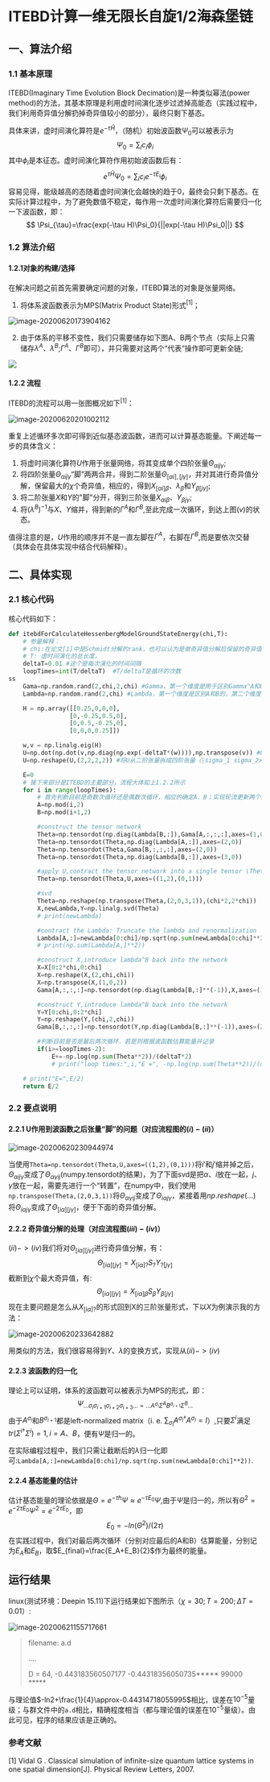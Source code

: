 # ITEBD计算一维无限长自旋1/2海森堡链

## 一、算法介绍

### 1.1 基本原理

ITEBD(Imaginary Time Evolution Block Decimation)是一种类似幂法(power method)的方法，其基本原理是利用虚时间演化逐步过滤掉高能态（实践过程中，我们利用奇异值分解扔掉奇异值较小的部分），最终只剩下基态。

具体来讲，虚时间演化算符是$e^{-\tau\hat{H}}$，（随机）初始波函数$\Psi_0$可以被表示为
$$
\Psi_0=\sum_i c_i\phi_i
$$
其中${\phi_i}$是本征态。虚时间演化算符作用初始波函数后有：
$$
e^{\tau\hat{H}}\Psi_0=\sum_i c_ie^{-\tau E_i}\phi_i
$$
容易见得，能级越高的态随着虚时间演化会越快的趋于0，最终会只剩下基态。在实际计算过程中，为了避免数值不稳定，每作用一次虚时间演化算符后需要归一化一下波函数，即：
$$
\Psi_{\tau}=\frac{exp(-\tau H)\Psi_0}{||exp(-\tau H)\Psi_0||}
$$

### 1.2 算法介绍

#### 1.2.1对象的构建/选择

在解决问题之前首先需要确定问题的对象，ITEBD算法的对象是张量网络。

1. 将体系波函数表示为MPS(Matrix Product State)形式$^{[1]}$；

![image-20200620173904162](itebd.assets/image-20200620173904162.png)

2. 由于体系的平移不变性，我们只需要储存如下图A、B两个节点（实际上只需储存$\lambda^A$、$\lambda^B$;$\Gamma^A$、$\Gamma^B$即可），并只需要对这两个“代表“操作即可更新全链;

![](itebd.assets/image-01.png)

#### 1.2.2 流程

ITEBD的流程可以用一张图概况如下$^{[1]}$：

![image-20200620201002112](itebd.assets/image-20200620201002112.png)

重复上述循环多次即可得到近似基态波函数，进而可以计算基态能量。下阐述每一步的具体含义：

1. 将虚时间演化算符$U$作用于张量网络，将其变成单个四阶张量$\Theta_{\alpha ij \gamma}$;
2. 将四阶张量$\Theta_{\alpha ij \gamma}$“脚”两两合并，得到二阶张量$\Theta_{[\alpha i],[j \gamma]}$，并对其进行奇异值分解，保留最大的$\chi$个奇异值，相应的，得到$X_{[\alpha i]\beta}$、$\lambda_{\beta}$和$Y_{\beta[j\gamma]}$;
3. 将二阶张量$X$和$Y$的"脚"分开，得到三阶张量$X_{\alpha i \beta}$、$Y_{\beta j \gamma}$;
4. 将$(\lambda^B)^{-1}$与$X$、$Y$缩并，得到新的$\Gamma^A$和$\Gamma^B$,至此完成一次循环，到达上图$(v)$的状态。

值得注意的是，$U$作用的顺序并不是一直左脚在$\Gamma^A$，右脚在$\Gamma^B$,而是要依次交替（具体会在具体实现中结合代码解释）。

## 二、具体实现

### 2.1 核心代码

核心代码如下：

```python
def itebdForCalculateHessenbergModelGroundStateEnergy(chi,T):
    # 参量解释：
    # chi:在论文[1]中是Schmidt分解的rank，也可以认为是做奇异值分解后保留的奇异值的个数。
    # T: 虚时间演化的总长度。
    deltaT=0.01 #这个是每次演化的时间间隔
    loopTimes=int(T/deltaT)  #T/deltaT是循环的次数
ss
    Gama=np.random.rand(2,chi,2,chi) #Gamma，第一个维度是用于区别Gamma^A和Gamma^B的，剩余三个维度如图所示，是它的三个脚
    Lambda=np.random.rand(2,chi) #Lambda，第一个维度是区别A和B的，第二个维度储存的是对角元(Gamma是对角的)

    H = np.array([[0.25,0,0,0],
                 [0,-0.25,0.5,0],
                 [0,0.5,-0.25,0],
                 [0,0,0,0.25]])

    w,v = np.linalg.eig(H)
    U=np.dot(np.dot(v,np.diag(np.exp(-deltaT*(w)))),np.transpose(v)) #U=e^{tH}=vwv^\dagger
    U=np.reshape(U,(2,2,2,2)) #将U从二阶张量拆成四阶张量（|sigma_1 sigma_2> ->|sigma_1>|sigma_2>）

    E=0
    # 接下来部分是ITEBD的主要部分，流程大体如上1.2.2所示
    for i in range(loopTimes):
        # 首先判断目前是奇数次循环还是偶数次循环，相应的确定A、B；实现轮流更新两个基本的平移单元
        A=np.mod(i,2)
        B=np.mod(i+1,2)

        #construct the tensor network
        Theta=np.tensordot(np.diag(Lambda[B,:]),Gama[A,:,:,:],axes=(1,0))
        Theta=np.tensordot(Theta,np.diag(Lambda[A,:]),axes=(2,0))
        Theta=np.tensordot(Theta,Gama[B,:,:,:],axes=(2,0))
        Theta=np.tensordot(Theta,np.diag(Lambda[B,:]),axes=(3,0))

        #apply U,contract the tensor network into a single tensor \Theta_{\alpha i j \gamma}
        Theta=np.tensordot(Theta,U,axes=((1,2),(0,1)))

        #svd
        Theta=np.reshape(np.transpose(Theta,(2,0,3,1)),(chi*2,2*chi))
        X,newLambda,Y=np.linalg.svd(Theta)
        # print(newLambda)

        #contract the Lambda: Truncate the lambda and renormalization
        Lambda[A,:]=newLambda[0:chi]/np.sqrt(np.sum(newLambda[0:chi]**2))
        # print(np.sum(Lambda[A,]**2))

        #construct X,introduce lambda^B back into the network
        X=X[0:2*chi,0:chi]
        X=np.reshape(X,(2,chi,chi))
        X=np.transpose(X,(1,0,2))
        Gama[A,:,:,:]=np.tensordot(np.diag(Lambda[B,:]**(-1)),X,axes=(1,0))

        #construct Y,introduce lambda^B back into the network
        Y=Y[0:chi,0:2*chi]
        Y=np.reshape(Y,(chi,2,chi))
        Gama[B,:,:,:]=np.tensordot(Y,np.diag(Lambda[B,:]**(-1)),axes=(2,0))

        #判断目前是否是最后两次循环，若是则根据波函数估算能量并记录
        if(i>=loopTimes-2):
            E+=-np.log(np.sum(Theta**2))/(deltaT*2)
            # print("loop times:",i,"E =", -np.log(np.sum(Theta**2))/(deltaT*2))

    # print("E=",E/2)
    return E/2
```

### 2.2 要点说明

#### 2.2.1 U作用到波函数之后张量“脚”的问题（对应流程图的$(i)-(ii)$）

![image-20200620230944974](itebd.assets/image-20200620230944974.png)

当使用`Theta=np.tensordot(Theta,U,axes=((1,2),(0,1)))`将$i'$和$j'$缩并掉之后，$\Theta_{\alpha i j \gamma}$变成了$\Theta_{\alpha \gamma i j}$(numpy.tensordot的结果)，为了下面svd是把$\alpha$、$i$放在一起，$j$、$\gamma$放在一起，需要先进行一个“转置”，在numpy中，我们使用`np.transpose(Theta,(2,0,3,1))`将$\Theta_{\alpha \gamma i j}$变成了$\Theta_{i \alpha j \gamma}$，紧接着用$np.reshape(...)$将$\Theta_{i \alpha j \gamma}$变成了$\Theta_{[i\alpha][j\gamma]}$，便于下面的奇异值分解。

#### 2.2.2 奇异值分解的处理（对应流程图$(iii)-(iv)$）

$(ii)->(iv)$我们将对$\Theta_{[i\alpha][j\gamma]}$进行奇异值分解，有：
$$
\Theta_{[i\alpha][j\gamma]}=X_{[i\alpha]?}S_?Y_{?[j\gamma]}
$$
截断到$\chi$个最大奇异值，有:
$$
\Theta_{[i\alpha][j\gamma]}=X_{[i\alpha]\beta}S_\beta Y_{\beta[j\gamma]}
$$
现在主要问题是怎么从$X_{[i\alpha]?}$的形式回到X的三阶张量形式，下以$X$为例演示我的方法：

![image-20200620233642882](itebd.assets/image-20200620233642882.png)

用类似的方法，我们很容易得到$Y$、$\lambda$的变换方式，实现从$(ii)->(iv)$

#### 2.2.3 波函数的归一化

理论上可以证明，体系的波函数可以被表示为MPS的形式，即：
$$
\Psi_{...\sigma_i \sigma_{i+1}\sigma_{i+2}\sigma_{i+3}...=...A^{\sigma_i}\Sigma^AB^{\sigma_{i+1}}\Sigma^B...}
$$
由于$A^{\sigma_{i}}$和$B^{\sigma_{i+1}}$都是left-normalized matrix（i. e. $\sum_{\sigma_l} A^{\sigma_l \dagger}A^{\sigma_l}=I$）,只要$\Sigma^i$满足$tr(\Sigma^{i\dagger}\Sigma^i)=1,i=A、B$，便有$\Psi$是归一的。

在实际编程过程中，我们只需让截断后的$\lambda$归一化即可:`Lambda[A,:]=newLambda[0:chi]/np.sqrt(np.sum(newLambda[0:chi]**2))`.

#### 2.2.4 基态能量的估计

估计基态能量的理论依据是$\Theta=e^{-\tau h}\Psi\approx e^{-\tau E_0}\Psi$,由于$\Psi$是归一的，所以有$\Theta^2=e^{-2\tau E_0}\Psi^2=e^{-2\tau E_0}$，即
$$
E_0=-ln(\Theta^2)/(2\tau)
$$
在实践过程中，我们对最后两次循环（分别对应最后的A和B）估算能量，分别记为$E_A$和$E_B$，取$E_{final}=\frac{E_A+E_B}{2}$作为最终的能量。

## 运行结果

linux(测试环境：Deepin 15.11)下运行结果如下图所示（$\chi=30;T=200;\Delta T=0.01$）:

![image-20200621155717661](itebd.assets/image-20200621155717661.png)

>filename: a.d
>
>....
>
>D = 64,  -0.443183560507177   -0.44318356050735*****  99000  *****

与理论值$-ln2+\frac{1}{4}\approx-0.44314718055995$相比，误差在$10^{-5}$量级；与群文件中的`a.d`相比，精确程度相当（都与理论值的误差在$10^{-5}$量级）。由此可见，程序的结果应该是正确的。

### 参考文献

[1] Vidal G . Classical simulation of infinite-size quantum lattice systems in one spatial dimension[J]. Physical Review Letters, 2007.
